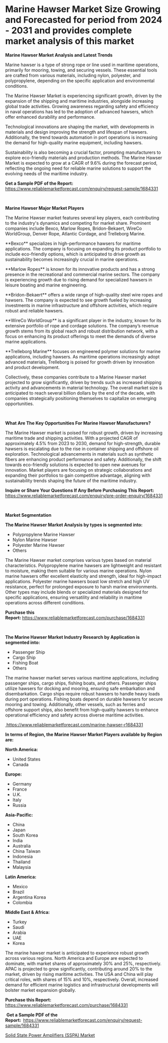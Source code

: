 <p><h1>Marine Hawser Market Size Growing and Forecasted for period from 2024 - 2031 and provides complete market analysis of this market</h1></p><p><strong>Marine Hawser Market Analysis and Latest Trends</strong></p>
<p><p>Marine hawser is a type of strong rope or line used in maritime operations, primarily for mooring, towing, and securing vessels. These essential tools are crafted from various materials, including nylon, polyester, and polypropylene, depending on the specific application and environmental conditions. </p><p>The Marine Hawser Market is experiencing significant growth, driven by the expansion of the shipping and maritime industries, alongside increasing global trade activities. Growing awareness regarding safety and efficiency in naval operations has led to the adoption of advanced hawsers, which offer enhanced durability and performance. </p><p>Technological innovations are shaping the market, with developments in materials and design improving the strength and lifespan of hawsers. Additionally, the trend towards automation in port operations is increasing the demand for high-quality marine equipment, including hawsers. </p><p>Sustainability is also becoming a crucial factor, prompting manufacturers to explore eco-friendly materials and production methods. The Marine Hawser Market is expected to grow at a CAGR of 9.6% during the forecast period, reflecting the ongoing need for reliable marine solutions to support the evolving needs of the maritime industry.</p></p>
<p><strong>Get a Sample PDF of the Report:&nbsp;</strong> <a href="https://www.reliablemarketforecast.com/enquiry/request-sample/1684331?utm_campaign=1105&utm_medium=2&utm_source=Github&utm_content=ia&utm_term=30122024&utm_id=marine-hawser">https://www.reliablemarketforecast.com/enquiry/request-sample/1684331</a></p>
<p>&nbsp;</p>
<p><strong>Marine Hawser Major Market Players</strong></p>
<p><p>The Marine Hawser market features several key players, each contributing to the industry's dynamics and competing for market share. Prominent companies include Bexco, Marlow Ropes, Bridon-Bekaert, WireCo WorldGroup, Denver Rope, Atlantic Cordage, and Trelleborg Marine.</p><p>**Bexco** specializes in high-performance hawsers for maritime applications. The company is focusing on expanding its product portfolio to include eco-friendly options, which is anticipated to drive growth as sustainability becomes increasingly crucial in marine operations.</p><p>**Marlow Ropes** is known for its innovative products and has a strong presence in the recreational and commercial marine sectors. The company is experiencing growth due to rising demand for specialized hawsers in leisure boating and marine engineering.</p><p>**Bridon-Bekaert** offers a wide range of high-quality steel wire ropes and hawsers. The company is expected to see growth fueled by increasing investments in marine infrastructure and offshore activities, which require robust and reliable hawsers.</p><p>**WireCo WorldGroup** is a significant player in the industry, known for its extensive portfolio of rope and cordage solutions. The company’s revenue growth stems from its global reach and robust distribution network, with a focus on enhancing its product offerings to meet the demands of diverse marine applications.</p><p>**Trelleborg Marine** focuses on engineered polymer solutions for marine applications, including hawsers. As maritime operations increasingly adopt advanced materials, Trelleborg is poised for growth driven by innovation and product development.</p><p>Collectively, these companies contribute to a Marine Hawser market projected to grow significantly, driven by trends such as increased shipping activity and advancements in material technology. The overall market size is anticipated to reach several billion dollars by the end of the decade, with companies strategically positioning themselves to capitalize on emerging opportunities.</p></p>
<p>&nbsp;</p>
<p><strong>What Are The Key Opportunities For Marine Hawser Manufacturers?</strong></p>
<p><p>The Marine Hawser market is poised for robust growth, driven by increasing maritime trade and shipping activities. With a projected CAGR of approximately 4.5% from 2023 to 2030, demand for high-strength, durable hawsers is escalating due to the rise in container shipping and offshore oil exploration. Technological advancements in materials such as synthetic fibers are enhancing product performance and safety. Additionally, the shift towards eco-friendly solutions is expected to open new avenues for innovation. Market players are focusing on strategic collaborations and expanding their portfolios to gain competitive advantage, aligning with sustainability trends shaping the future of the maritime industry.</p></p>
<p><strong>Inquire or Share Your Questions If Any Before Purchasing This Report:</strong> <a href="https://www.reliablemarketforecast.com/enquiry/pre-order-enquiry/1684331?utm_campaign=1105&utm_medium=2&utm_source=Github&utm_content=ia&utm_term=30122024&utm_id=marine-hawser">https://www.reliablemarketforecast.com/enquiry/pre-order-enquiry/1684331</a></p>
<p>&nbsp;</p>
<p><strong>Market Segmentation</strong></p>
<p><strong>The Marine Hawser Market Analysis by types is segmented into:</strong></p>
<p><ul><li>Polypropylene Marine Hawser</li><li>Nylon Marine Hawser</li><li>Polyester Marine Hawser</li><li>Others</li></ul></p>
<p><p>The Marine Hawser market comprises various types based on material characteristics. Polypropylene marine hawsers are lightweight and resistant to moisture, making them suitable for various marine operations. Nylon marine hawsers offer excellent elasticity and strength, ideal for high-impact applications. Polyester marine hawsers boast low stretch and high UV resistance, perfect for prolonged exposure to harsh marine environments. Other types may include blends or specialized materials designed for specific applications, ensuring versatility and reliability in maritime operations across different conditions.</p></p>
<p><strong>Purchase this Report:&nbsp;</strong><a href="https://www.reliablemarketforecast.com/purchase/1684331?utm_campaign=1105&utm_medium=2&utm_source=Github&utm_content=ia&utm_term=30122024&utm_id=marine-hawser">https://www.reliablemarketforecast.com/purchase/1684331</a></p>
<p>&nbsp;</p>
<p><strong>The Marine Hawser Market Industry Research by Application is segmented into:</strong></p>
<p><ul><li>Passenger Ship</li><li>Cargo Ship</li><li>Fishing Boat</li><li>Others</li></ul></p>
<p><p>The marine hawser market serves various maritime applications, including passenger ships, cargo ships, fishing boats, and others. Passenger ships utilize hawsers for docking and mooring, ensuring safe embarkation and disembarkation. Cargo ships require robust hawsers to handle heavy loads during port operations. Fishing boats depend on durable hawsers for secure mooring and towing. Additionally, other vessels, such as ferries and offshore support ships, also benefit from high-quality hawsers to enhance operational efficiency and safety across diverse maritime activities.</p></p>
<p><a href="https://www.reliablemarketforecast.com/marine-hawser-r1684331?utm_campaign=1105&utm_medium=2&utm_source=Github&utm_content=ia&utm_term=30122024&utm_id=marine-hawser">&nbsp;https://www.reliablemarketforecast.com/marine-hawser-r1684331</a></p>
<p><strong>In terms of Region, the Marine Hawser Market Players available by Region are:</strong></p>
<p>
    <p> <strong> North America: </strong>
        <ul>
            <li>United States</li>
            <li>Canada</li>
        </ul>
        </p> 
    <p> <strong> Europe: </strong>
        <ul>
            <li>Germany</li>
            <li>France</li>
            <li>U.K.</li>
            <li>Italy</li>
            <li>Russia</li>
        </ul>
        </p> 
    <p> <strong> Asia-Pacific: </strong>
        <ul>
            <li>China</li>
            <li>Japan</li>
            <li>South Korea</li>
            <li>India</li>
            <li>Australia</li>
            <li>China Taiwan</li>
            <li>Indonesia</li>
            <li>Thailand</li>
            <li>Malaysia</li>
        </ul>
        </p> 
    <p> <strong> Latin America: </strong>
        <ul>
            <li>Mexico</li>
            <li>Brazil</li>
            <li>Argentina Korea</li>
            <li>Colombia</li>
        </ul>
        </p> 
    <p> <strong> Middle East & Africa: </strong>
        <ul>
            <li>Turkey</li>
            <li>Saudi</li>
            <li>Arabia</li>
            <li>UAE</li>
            <li>Korea</li>
        </ul>
    </p>
    </p>
<p><p>The marine hawser market is anticipated to experience robust growth across various regions. North America and Europe are expected to dominate, with market shares of approximately 30% and 25%, respectively. APAC is projected to grow significantly, contributing around 20% to the market, driven by rising maritime activities. The USA and China will play critical roles, with shares of 15% and 10%, respectively. Overall, increased demand for efficient marine logistics and infrastructural developments will bolster market expansion globally.</p></p>
<p><strong>Purchase this Report: </strong><a href="https://www.reliablemarketforecast.com/purchase/1684331?utm_campaign=1105&utm_medium=2&utm_source=Github&utm_content=ia&utm_term=30122024&utm_id=marine-hawser">https://www.reliablemarketforecast.com/purchase/1684331</a></p>
<p>&nbsp;<strong>Get a Sample PDF of the Report:&nbsp;&nbsp;</strong><a href="https://www.reliablemarketforecast.com/enquiry/request-sample/1684331?utm_campaign=1105&utm_medium=2&utm_source=Github&utm_content=ia&utm_term=30122024&utm_id=marine-hawser">https://www.reliablemarketforecast.com/enquiry/request-sample/1684331</a></p>
<p><strong></strong></p>
<p><p><a href="https://github.com/prosalinda88/Market-Research-Report-List-7/blob/main/solid-state-power-amplifiers-sspa-market.md?utm_campaign=1105&utm_medium=2&utm_source=Github&utm_content=ia&utm_term=30122024&utm_id=marine-hawser">Solid State Power Amplifiers (SSPA) Market</a></p></p>